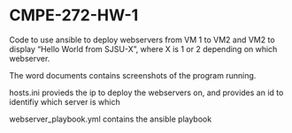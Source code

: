 # CMPE-272-HW-1
Code to use ansible to deploy webservers from VM 1 to VM2 and VM2 to display “Hello World from SJSU-X”, where X is 1 or 2 depending on which webserver.

The word documents contains screenshots of the program running.

hosts.ini provieds the ip to deploy the webservers on, and provides an id to identifiy which server is which

webserver_playbook.yml contains the ansible playbook
